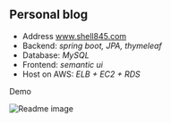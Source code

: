 ## Personal blog
* Address www.shell845.com
* Backend: *spring boot, JPA, thymeleaf*
* Database: *MySQL*
* Frontend: *semantic ui*
* Host on AWS: *ELB + EC2 + RDS*

Demo

![Readme image](https://github.com/shell845/myblog/blob/master/src/main/resources/static/images/demo.png)
